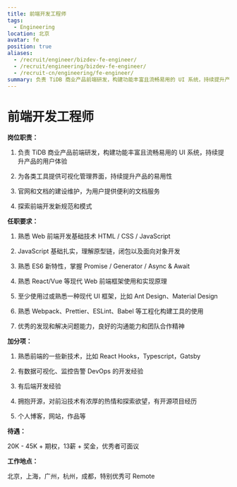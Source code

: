 ```yaml
---
title: 前端开发工程师
tags:
  - Engineering
location: 北京
avatar: fe
position: true
aliases:
  - /recruit/engineer/bizdev-fe-engineer/
  - /recruit/engineering/bizdev-fe-engineer/
  - /recruit-cn/engineering/fe-engineer/
summary: 负责 TiDB 商业产品前端研发，构建功能丰富且流畅易用的 UI 系统，持续提升产品的用户体验； 前端组件设计和开发，框架定制和保证快速迭代的效率和质量 探索前端开发新规范和模式。
---
```


# 前端开发工程师

**岗位职责：**

1. 负责 TiDB 商业产品前端研发，构建功能丰富且流畅易用的 UI 系统，持续提升产品的用户体验

2. 为各类工具提供可视化管理界面，持续提升产品的易用性

3. 官网和文档的建设维护，为用户提供便利的文档服务

4. 探索前端开发新规范和模式

**任职要求：**

1. 熟悉 Web 前端开发基础技术 HTML / CSS / JavaScript

2. JavaScript 基础扎实，理解原型链，闭包以及面向对象开发

3. 熟悉 ES6 新特性，掌握 Promise / Generator / Async & Await

4. 熟悉 React/Vue 等现代 Web 前端框架使用和实现原理

5. 至少使用过或熟悉一种现代 UI 框架，比如 Ant Design、Material Design

6. 熟悉 Webpack、Prettier、ESLint、Babel 等工程化构建工具的使用

7. 优秀的发现和解决问题能力，良好的沟通能力和团队合作精神

**加分项：**

1. 熟悉前端的一些新技术，比如 React Hooks，Typescript，Gatsby

2. 有数据可视化、监控告警 DevOps 的开发经验

3. 有后端开发经验

4. 拥抱开源，对前沿技术有浓厚的热情和探索欲望，有开源项目经历

5. 个人博客，网站，作品等

**待遇：**

20K - 45K + 期权，13薪 + 奖金，优秀者可面议

**工作地点：**

北京，上海，广州，杭州，成都，特别优秀可 Remote
